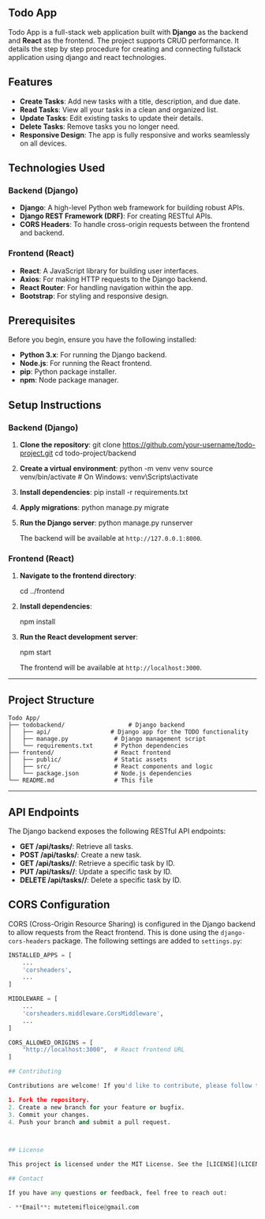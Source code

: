 ## Todo App

Todo App is a full-stack web application built with **Django** as the backend and **React** as the frontend. The project supports CRUD performance. It details the step by step procedure for creating and connecting fullstack application using django and react technologies. 



## Features

- **Create Tasks**: Add new tasks with a title, description, and due date.
- **Read Tasks**: View all your tasks in a clean and organized list.
- **Update Tasks**: Edit existing tasks to update their details.
- **Delete Tasks**: Remove tasks you no longer need.
- **Responsive Design**: The app is fully responsive and works seamlessly on all devices.



## Technologies Used

### Backend (Django)
- **Django**: A high-level Python web framework for building robust APIs.
- **Django REST Framework (DRF)**: For creating RESTful APIs.
- **CORS Headers**: To handle cross-origin requests between the frontend and backend.


### Frontend (React)
- **React**: A JavaScript library for building user interfaces.
- **Axios**: For making HTTP requests to the Django backend.
- **React Router**: For handling navigation within the app.
- **Bootstrap**: For styling and responsive design.



## Prerequisites

Before you begin, ensure you have the following installed:

- **Python 3.x**: For running the Django backend.
- **Node.js**: For running the React frontend.
- **pip**: Python package installer.
- **npm**: Node package manager.



## Setup Instructions

### Backend (Django)

1. **Clone the repository**:
   git clone https://github.com/your-username/todo-project.git
   cd todo-project/backend
   

2. **Create a virtual environment**:
      python -m venv venv
   source venv/bin/activate  # On Windows: venv\Scripts\activate
   

3. **Install dependencies**:
   pip install -r requirements.txt
   

4. **Apply migrations**:
   python manage.py migrate
   

5. **Run the Django server**:
   python manage.py runserver
   
   The backend will be available at `http://127.0.0.1:8000`.

### Frontend (React)

1. **Navigate to the frontend directory**:
   
   cd ../frontend
   
2. **Install dependencies**:
   
   npm install
   

3. **Run the React development server**:
   
   npm start
   
   The frontend will be available at `http://localhost:3000`.

---

## Project Structure

```
Todo App/
├── todobackend/                  # Django backend
│   ├── api/                 # Django app for the TODO functionality
│   ├── manage.py             # Django management script
│   └── requirements.txt      # Python dependencies
├── frontend/                 # React frontend
│   ├── public/               # Static assets
│   ├── src/                  # React components and logic
│   └── package.json          # Node.js dependencies
└── README.md                 # This file
```

---

## API Endpoints

The Django backend exposes the following RESTful API endpoints:

- **GET /api/tasks/**: Retrieve all tasks.
- **POST /api/tasks/**: Create a new task.
- **GET /api/tasks/<id>/**: Retrieve a specific task by ID.
- **PUT /api/tasks/<id>/**: Update a specific task by ID.
- **DELETE /api/tasks/<id>/**: Delete a specific task by ID.

## CORS Configuration

CORS (Cross-Origin Resource Sharing) is configured in the Django backend to allow requests from the React frontend. This is done using the `django-cors-headers` package. The following settings are added to `settings.py`:

```python
INSTALLED_APPS = [
    ...
    'corsheaders',
    ...
]

MIDDLEWARE = [
    ...
    'corsheaders.middleware.CorsMiddleware',
    ...
]

CORS_ALLOWED_ORIGINS = [
    "http://localhost:3000",  # React frontend URL
]

## Contributing

Contributions are welcome! If you'd like to contribute, please follow these steps:

1. Fork the repository.
2. Create a new branch for your feature or bugfix.
3. Commit your changes.
4. Push your branch and submit a pull request.



## License

This project is licensed under the MIT License. See the [LICENSE](LICENSE) file for details.

## Contact

If you have any questions or feedback, feel free to reach out:

- **Email**: mutetemifloice@gmail.com